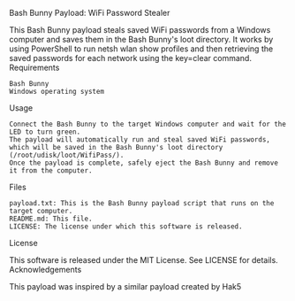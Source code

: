 Bash Bunny Payload: WiFi Password Stealer

This Bash Bunny payload steals saved WiFi passwords from a Windows computer and saves them in the Bash Bunny's loot directory. It works by using PowerShell to run netsh wlan show profiles and then retrieving the saved passwords for each network using the key=clear command.
Requirements

    Bash Bunny
    Windows operating system

Usage

    Connect the Bash Bunny to the target Windows computer and wait for the LED to turn green.
    The payload will automatically run and steal saved WiFi passwords, which will be saved in the Bash Bunny's loot directory (/root/udisk/loot/WifiPass/).
    Once the payload is complete, safely eject the Bash Bunny and remove it from the computer.

Files

    payload.txt: This is the Bash Bunny payload script that runs on the target computer.
    README.md: This file.
    LICENSE: The license under which this software is released.

License

This software is released under the MIT License. See LICENSE for details.
Acknowledgements

This payload was inspired by a similar payload created by Hak5
